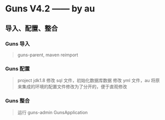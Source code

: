 # Guns V4.2 —— by au

## 导入、配置、整合

### Guns 导入

> guns-parent, maven reimport

### Guns 配置

> project jdk1.8
> 修改 sql 文件，初始化数据库数据
> 修改 yml 文件，au 将原来集成的环境的配置文件修改为了分开的，便于直观修改

### Guns 整合

> 运行 guns-admin GunsApplication

